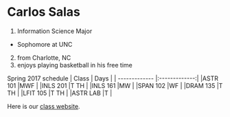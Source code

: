 # Carlos Salas

1. Information Science Major
  * Sophomore at UNC
2. from Charlotte, NC
3. enjoys playing basketball in his free time

Spring 2017 schedule
| Class          | Days         |
| ------------- |:-------------:|
|ASTR 101       |MWF            |
|INLS 201       |T TH           |
|INLS 161       |MW             |
|SPAN 102       |WF             |
|DRAM 135       |T TH           |
|LFIT 105       |T TH           |
|ASTR LAB       |T              |

Here is our [class website].

[class website]:https://ils.unc.edu/courses/2017_spring/inls161_002/index.html
